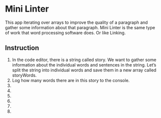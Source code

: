 # Mini Linter 


<p>
 This app iterating over arrays to improve the quality of a paragraph and gather some information about that paragraph.
 Mini Linter is the same type of work that word processing software does. Or like Linking.
</p>

<h2>Instruction</h2>

<ol>
    <li>
    In the code editor, there is a string called story. We want to gather some information about the individual words and sentences in the string. Let’s split the string into individual words and save them in a new array called storyWords.
    </li>
    <li>Log how many words there are in this story to the console.</li>
    <li></li>
    <li></li>
    <li></li>
    <li></li>
    <li></li>
    <li></li>
</ol>
